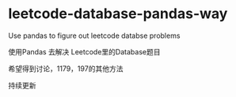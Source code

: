 # leetcode-database-pandas-way
Use pandas to figure out leetcode databse problems

  使用Pandas 去解决 Leetcode里的Database题目

  希望得到讨论，1179，197的其他方法

  持续更新

